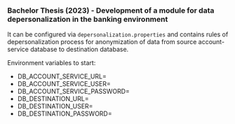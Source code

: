 ### Bachelor Thesis (2023) - Development of a module for data depersonalization in the banking environment
It can be configured via ```depersonalization.properties``` and contains rules of depersonalization process for anonymization of data from source account-service database to destination database.

Environment variables to start:
- DB_ACCOUNT_SERVICE_URL=
- DB_ACCOUNT_SERVICE_USER=
- DB_ACCOUNT_SERVICE_PASSWORD=
- DB_DESTINATION_URL=
- DB_DESTINATION_USER=
- DB_DESTINATION_PASSWORD=
